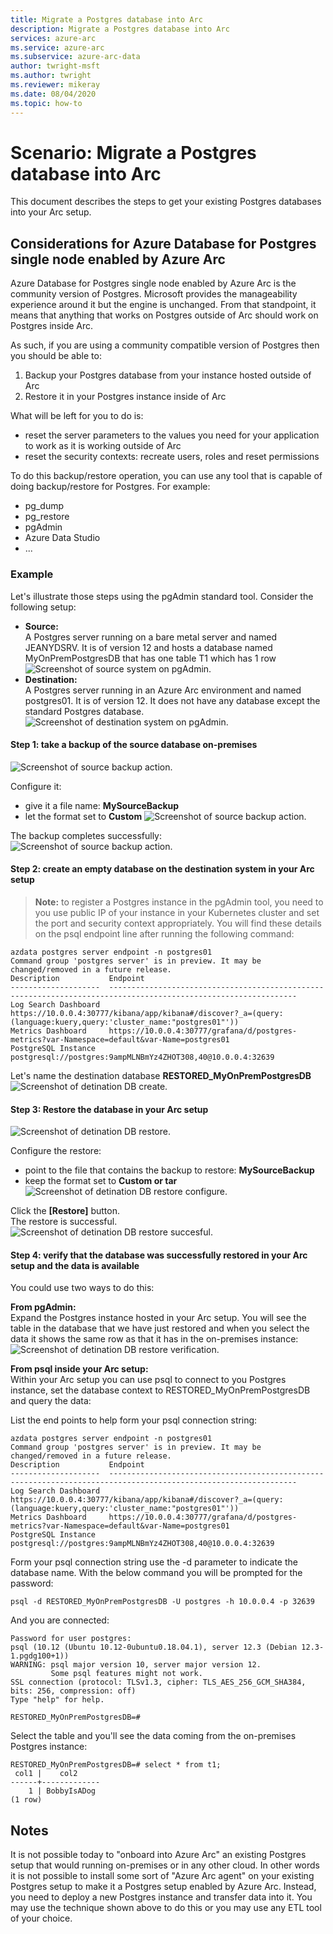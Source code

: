 ```yaml
---
title: Migrate a Postgres database into Arc
description: Migrate a Postgres database into Arc
services: azure-arc
ms.service: azure-arc
ms.subservice: azure-arc-data
author: twright-msft
ms.author: twright
ms.reviewer: mikeray
ms.date: 08/04/2020
ms.topic: how-to
---
```


# Scenario: Migrate a Postgres database into Arc

This document describes the steps to get your existing Postgres databases into your Arc setup.

## Considerations for Azure Database for Postgres single node enabled by Azure Arc

Azure Database for Postgres single node enabled by Azure Arc is the community version of Postgres. Microsoft provides the manageability experience around it but the engine is unchanged.
From that standpoint, it means that anything that works on Postgres outside of Arc should work on Postgres inside Arc.

As such, if you are using a community compatible version of Postgres then you should be able to:
1. Backup your Postgres database from your instance hosted outside of Arc
2. Restore it in your Postgres instance inside of Arc

What will be left for you to do is:
- reset the server parameters to the values you need for your application to work as it is working outside of Arc
- reset the security contexts: recreate users, roles and reset permissions

To do this backup/restore operation, you can use any tool that is capable of doing backup/restore for Postgres. For example:
- pg_dump
- pg_restore
- pgAdmin
- Azure Data Studio
- ...

### Example
Let's illustrate those steps using the pgAdmin standard tool.
Consider the following setup:
- **Source:**  
    A Postgres server running on a bare metal server and named JEANYDSRV. It is of version 12 and hosts a database named MyOnPremPostgresDB that has one table T1 which has 1 row
    ![Screenshot of source system on pgAdmin.](/assets/Migrate_PG_SingleNode_Source.jpg)
- **Destination:**  
    A Postgres server running in an Azure Arc environment and named postgres01. It is of version 12. It does not have any database except the standard Postgres database.  
    ![Screenshot of destination system on pgAdmin.](/assets/Migrate_PG_SingleNode_Destination.jpg)



#### Step 1: take a backup of the source database on-premises
![Screenshot of source backup action.](/assets/Migrate_PG_SingleNode_Source_Backup.jpg)

Configure it:
- give it a file name: **MySourceBackup**
- let the format set to **Custom**
![Screenshot of source backup action.](/assets/Migrate_PG_SingleNode_Source_Backup2.jpg)

The backup completes successfully:  
![Screenshot of source backup action.](/assets/Migrate_PG_SingleNode_Source_Backup3.jpg)



#### Step 2: create an empty database on the destination system in your Arc setup

>**Note:** to register a Postgres instance in the pgAdmin tool, you need to you use public IP of your instance in your Kubernetes cluster and set the port and security context appropriately. You will find these details on the psql endpoint line after running the following command:
```terminal
azdata postgres server endpoint -n postgres01
Command group 'postgres server' is in preview. It may be changed/removed in a future release.
Description           Endpoint
--------------------  ----------------------------------------------------------------------------------------------------------------
Log Search Dashboard  https://10.0.0.4:30777/kibana/app/kibana#/discover?_a=(query:(language:kuery,query:'cluster_name:"postgres01"'))
Metrics Dashboard     https://10.0.0.4:30777/grafana/d/postgres-metrics?var-Namespace=default&var-Name=postgres01
PostgreSQL Instance   postgresql://postgres:9ampMLNBmYz4ZHOT308,40@10.0.0.4:32639
```

Let's name the destination database **RESTORED_MyOnPremPostgresDB**  
![Screenshot of detination DB create.](/assets/Migrate_PG_SingleNode_Destination_DBCreate.jpg)



#### Step 3: Restore the database in your Arc setup
![Screenshot of detination DB restore.](/assets/Migrate_PG_SingleNode_Destination_DBRestore.jpg)

Configure the restore:
- point to the file that contains the backup to restore: **MySourceBackup**
- keep the format set  to **Custom or tar**
![Screenshot of detination DB restore configure.](/assets/Migrate_PG_SingleNode_Destination_DBRestore2.jpg)

Click the **[Restore]** button.  
The restore is successful.  
![Screenshot of detination DB restore succesful.](/assets/Migrate_PG_SingleNode_Destination_DBRestore3.jpg)



#### Step 4: verify that the database was successfully restored in your Arc setup and the data is available

You could use two ways to do this:

**From pgAdmin:**  
Expand the Postgres instance hosted in your Arc setup. You will see the table in the database that we have just restored and when you select the data it shows the same row as that it has in the on-premises instance:
![Screenshot of detination DB restore verification.](/assets/Migrate_PG_SingleNode_Destination_DBRestoreVerif.jpg)


**From psql inside your Arc setup:**  
Within your Arc setup you can use psql to connect to you Postgres instance, set the database context to RESTORED_MyOnPremPostgresDB and query the data:

List the end points to help form your psql connection string:
```terminal
azdata postgres server endpoint -n postgres01
Command group 'postgres server' is in preview. It may be changed/removed in a future release.
Description           Endpoint
--------------------  ----------------------------------------------------------------------------------------------------------------
Log Search Dashboard  https://10.0.0.4:30777/kibana/app/kibana#/discover?_a=(query:(language:kuery,query:'cluster_name:"postgres01"'))
Metrics Dashboard     https://10.0.0.4:30777/grafana/d/postgres-metrics?var-Namespace=default&var-Name=postgres01
PostgreSQL Instance   postgresql://postgres:9ampMLNBmYz4ZHOT308,40@10.0.0.4:32639
```

Form your psql connection string use the -d parameter to indicate the database name. With the below command you will be prompted for the password:
```terminal
psql -d RESTORED_MyOnPremPostgresDB -U postgres -h 10.0.0.4 -p 32639
```
And you are connected:
```terminal
Password for user postgres:
psql (10.12 (Ubuntu 10.12-0ubuntu0.18.04.1), server 12.3 (Debian 12.3-1.pgdg100+1))
WARNING: psql major version 10, server major version 12.
         Some psql features might not work.
SSL connection (protocol: TLSv1.3, cipher: TLS_AES_256_GCM_SHA384, bits: 256, compression: off)
Type "help" for help.

RESTORED_MyOnPremPostgresDB=#   
```

Select the table and you'll see the data coming from the on-premises Postgres instance:
```terminal
RESTORED_MyOnPremPostgresDB=# select * from t1;
 col1 |    col2
------+-------------
    1 | BobbyIsADog
(1 row)
```

## Notes
It is not possible today to "onboard into Azure Arc" an existing Postgres setup that would running on-premises or in any other cloud. In other words it is not possible to install some sort of "Azure Arc agent" on your existing Postgres setup to make it a Postgres setup enabled by Azure Arc. Instead, you need to deploy a new Postgres instance and transfer data into it. You may use the technique shown above to do this or you may use any ETL tool of your choice.